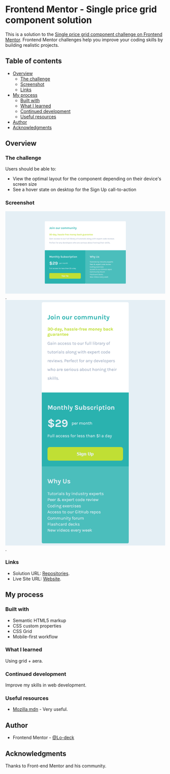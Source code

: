 # Frontend Mentor - Single price grid component solution

This is a solution to the [Single price grid component challenge on Frontend Mentor](https://www.frontendmentor.io/challenges/single-price-grid-component-5ce41129d0ff452fec5abbbc). Frontend Mentor challenges help you improve your coding skills by building realistic projects. 

## Table of contents

- [Overview](#overview)
  - [The challenge](#the-challenge)
  - [Screenshot](#screenshot)
  - [Links](#links)
- [My process](#my-process)
  - [Built with](#built-with)
  - [What I learned](#what-i-learned)
  - [Continued development](#continued-development)
  - [Useful resources](#useful-resources)
- [Author](#author)
- [Acknowledgments](#acknowledgments)


## Overview

### The challenge

Users should be able to:

- View the optimal layout for the component depending on their device's screen size
- See a hover state on desktop for the Sign Up call-to-action

### Screenshot

![screenshot desktop](https://github.com/Lo-Deck/Single-price-grid-component/blob/main/screenshot/Single%20Price%20Grid%20Component-desktop.png).
![screenshot mobile](https://github.com/Lo-Deck/Single-price-grid-component/blob/main/screenshot/Single%20Price%20Grid%20Component-mobile.png).

### Links

- Solution URL: [Repositories](https://github.com/Lo-Deck/Single-price-grid-component).
- Live Site URL: [Website](https://lo-deck.github.io/Single-price-grid-component/).

## My process

### Built with

- Semantic HTML5 markup
- CSS custom properties
- CSS Grid
- Mobile-first workflow

### What I learned

Using grid + aera.

### Continued development

Improve my skills in web development.

### Useful resources

- [Mozilla mdn](https://developer.mozilla.org/) - Very useful.

## Author

- Frontend Mentor - [@Lo-deck](https://www.frontendmentor.io/profile/Lo-Deck)

## Acknowledgments

Thanks to Front-end Mentor and his community.
